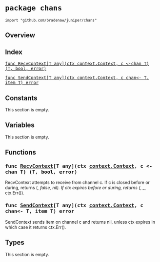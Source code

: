 # `package chans`

```
import "github.com/bradenaw/juniper/chans"
```

## Overview



## Index

<samp><a href="#RecvContext">func RecvContext[T any](ctx context.Context, c &lt;-chan T) (T, bool, error)</a></samp>

<samp><a href="#SendContext">func SendContext[T any](ctx context.Context, c chan&lt;- T, item T) error</a></samp>


## Constants

This section is empty.

## Variables

This section is empty.

## Functions

<h3><a id="RecvContext"></a><samp>func <a href="#RecvContext">RecvContext</a>[T any](ctx <a href="https://pkg.go.dev/context#Context">context.Context</a>, c &lt;-chan T) (T, bool, error)</samp></h3>

RecvContext attempts to receive from channel c. If c is closed before or during, returns (_,
false, nil). If ctx expires before or during, returns (_, _, ctx.Err()).


<h3><a id="SendContext"></a><samp>func <a href="#SendContext">SendContext</a>[T any](ctx <a href="https://pkg.go.dev/context#Context">context.Context</a>, c chan&lt;- T, item T) error</samp></h3>

SendContext sends item on channel c and returns nil, unless ctx expires in which case it returns
ctx.Err().


## Types

This section is empty.

